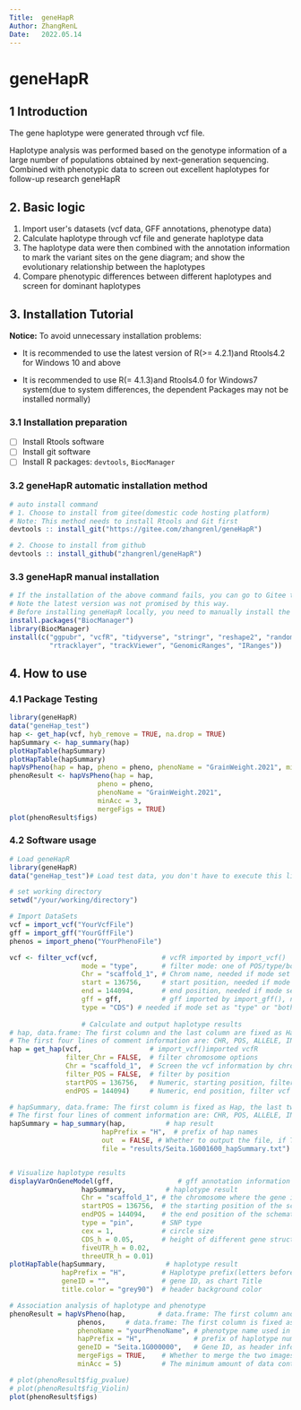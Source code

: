 ```yaml
---
Title:  geneHapR
Author: ZhangRenL
Date:   2022.05.14
---
```


# geneHapR

## 1 Introduction

The gene haplotype were generated through vcf file.

Haplotype analysis was performed based on the genotype information of a large number of populations obtained by next-generation sequencing. Combined with phenotypic data to screen out excellent haplotypes for follow-up research geneHapR

## 2. Basic logic

1.  Import user's datasets (vcf data, GFF annotations, phenotype data)
2.  Calculate haplotype through vcf file and generate haplotype data
3.  The haplotype data were then combined with the annotation information to mark the variant sites on the gene diagram; and show the evolutionary relationship between the haplotypes
4.  Compare phenotypic differences between different haplotypes and screen for dominant haplotypes

## 3. Installation Tutorial

**Notice:** To avoid unnecessary installation problems:

-   It is recommended to use the latest version of R(\>= 4.2.1)and Rtools4.2 for Windows 10 and above

-   It is recommended to use R(= 4.1.3)and Rtools4.0 for Windows7 system(due to system differences, the dependent Packages may not be installed normally)

### 3.1 Installation preparation

-   [ ] Install Rtools software
-   [ ] Install git software
-   [ ] Install R packages: `devtools`, `BiocManager`

### 3.2 geneHapR automatic installation method

``` r
# auto install command
# 1. Choose to install from gitee(domestic code hosting platform)
# Note: This method needs to install Rtools and Git first
devtools :: install_git("https://gitee.com/zhangrenl/geneHapR")

# 2. Choose to install from github
devtools :: install_github("zhangrenl/geneHapR")
```

### 3.3 geneHapR manual installation

``` r
# If the installation of the above command fails, you can go to Gitee to download the precompiled R package and select local installation
# Note the latest version was not promised by this way.
# Before installing geneHapR locally, you need to manually install the dependent R packages:
install.packages("BiocManager")
library(BiocManager)
install(c("ggpubr", "vcfR", "tidyverse", "stringr", "reshape2", "randomcoloR",
          "rtracklayer", "trackViewer", "GenomicRanges", "IRanges"))
```

## 4. How to use

### 4.1 Package Testing

``` r
library(geneHapR)
data("geneHap_test")
hap <- get_hap(vcf, hyb_remove = TRUE, na.drop = TRUE)
hapSummary <- hap_summary(hap)
plotHapTable(hapSummary)
plotHapTable(hapSummary)
hapVsPheno(hap = hap, pheno = pheno, phenoName = "GrainWeight.2021", minAcc = 3)
phenoResult <- hapVsPheno(hap = hap,
                      pheno = pheno,
                      phenoName = "GrainWeight.2021",
                      minAcc = 3,
                      mergeFigs = TRUE)
plot(phenoResult$figs)
```

### 4.2 Software usage

``` r
# Load geneHapR
library(geneHapR)
data("geneHap_test")# Load test data, you don't have to execute this line when processing your own data

# set working directory
setwd("/your/working/directory")

# Import DataSets
vcf = import_vcf("YourVcfFile")
gff = import_gff("YourGffFile")
phenos = import_pheno("YourPhenoFile")

vcf <- filter_vcf(vcf,                # vcfR imported by import_vcf() 
                  mode = "type",      # filter mode: one of POS/type/both
                  Chr = "scaffold_1", # Chrom name, needed if mode set as "POS" or "both"
                  start = 136756,     # start position, needed if mode set as "POS" or "both"
                  end = 144094,       # end position, needed if mode set as "POS" or "both"
                  gff = gff,          # gff imported by import_gff(), needed if mode set as "type" or "both"
                  type = "CDS") # needed if mode set as "type" or "both"， one of CDS/exon/gene/genome
                  
                  # Calculate and output haplotype results
# hap, data.frame: The first column and the last column are fixed as Hap and Accession respectively, and the middle column is the position and the corresponding genotype
# The first four lines of comment information are: CHR, POS, ALLELE, INFO
hap = get_hap(vcf,                 # import_vcf()imported vcfR
              filter_Chr = FALSE,  # filter chromosome options
              Chr = "scaffold_1",  # Screen the vcf information by chromosome
              filter_POS = FALSE,  # filter by position
              startPOS = 136756,   # Numeric, starting position, filter vcf information by position
              endPOS = 144094)     # Numeric, end position, filter vcf information by position

# hapSummary, data.frame: The first column is fixed as Hap, the last two columns are fixed as Accession and freq respectively, the middle column is the position and the corresponding genotype
# The first four lines of comment information are: CHR, POS, ALLELE, INFO
hapSummary = hap_summary(hap,          # hap result
                       hapPrefix = "H",  # prefix of hap names
                       out  = FALSE, # Whether to output the file, if TRUE, the output path file must be specified
                       file = "results/Seita.1G001600_hapSummary.txt")  # output file path(tab separated table)


# Visualize haplotype results
displayVarOnGeneModel(gff,                # gff annotation information
                  hapSummary,          # haplotype result
                  Chr = "scaffold_1", # the chromosome where the gene is located
                  startPOS = 136756,  # the starting position of the schematic diagram of the gene structure
                  endPOS = 144094,    # the end position of the schematic diagram of the gene structure
                  type = "pin",       # SNP type
                  cex = 1,            # circle size
                  CDS_h = 0.05,       # height of different gene structures
                  fiveUTR_h = 0.02,
                  threeUTR_h = 0.01)
plotHapTable(hapSummary,               # haplotype result
             hapPrefix = "H",         # Haplotype prefix(letters before Arabic numerals)
             geneID = "",             # gene ID, as chart Title
             title.color = "grey90")  # header background color

# Association analysis of haplotype and phenotype
phenoResult = hapVsPheno(hap,        # data.frame: The first column and the last column are fixed as Hap and Accession respectively, and the middle column is the position and the corresponding genotype
                 phenos,     # data.frame: The first column is fixed as Accession, then each column is phenotype data, phenoName is used as colnames
                 phenoName = "yourPhenoName", # phenotype name used in this analysis
                 hapPrefix = "H",             # prefix of haplotype number
                 geneID = "Seita.1G000000",   # Gene ID, as header information
                 mergeFigs = TRUE,    # Whether to merge the two images
                 minAcc = 5)          # The minimum amount of data contained in the haplotype to be analyzed

# plot(phenoResult$fig_pvalue)
# plot(phenoResult$fig_Violin)
plot(phenoResult$figs)
```
